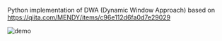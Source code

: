 Python implementation of DWA (Dynamic Window Approach) based on https://qiita.com/MENDY/items/c96e112d6fa0d7e29029

![demo](https://raw.githubusercontent.com/estshorter/dwa/demo/dwa.gif)
